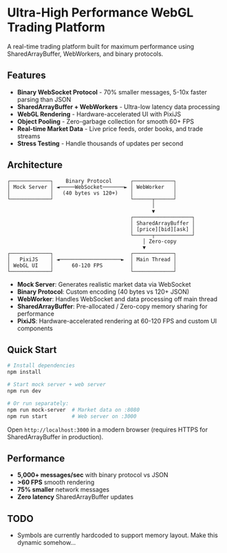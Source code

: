 # Ultra-High Performance WebGL Trading Platform

A real-time trading platform built for maximum performance using SharedArrayBuffer, WebWorkers, and binary protocols.

## Features

- **Binary WebSocket Protocol** - 70% smaller messages, 5-10x faster parsing than JSON
- **SharedArrayBuffer + WebWorkers** - Ultra-low latency data processing 
- **WebGL Rendering** - Hardware-accelerated UI with PixiJS
- **Object Pooling** - Zero-garbage collection for smooth 60+ FPS
- **Real-time Market Data** - Live price feeds, order books, and trade streams
- **Stress Testing** - Handle thousands of updates per second

## Architecture

```
┌─────────────┐    Binary Protocol      ┌─────────────┐
│ Mock Server │ ◄─────WebSocket───────► │ WebWorker   │
│             │   (40 bytes vs 120+)    │             │
└─────────────┘                         └──────┬──────┘
                                               │
                                               ▼
                                        ┌───────────────────┐
                                        │ SharedArrayBuffer │
                                        │ [price][bid][ask] │
                                        └──────┬────────────┘
                                            │ Zero-copy
                                            ▼
┌─────────────┐                         ┌─────────────┐
│   PixiJS    │ ◄────────────────────►  │ Main Thread │
│ WebGL UI    │      60-120 FPS         │             │
└─────────────┘                         └─────────────┘
```

- **Mock Server**: Generates realistic market data via WebSocket
- **Binary Protocol**: Custom encoding (40 bytes vs 120+ JSON)  
- **WebWorker**: Handles WebSocket and data processing off main thread
- **SharedArrayBuffer**: Pre-allocated / Zero-copy memory sharing for performance
- **PixiJS**: Hardware-accelerated rendering at 60-120 FPS and custom UI components

## Quick Start

```bash
# Install dependencies
npm install

# Start mock server + web server
npm run dev

# Or run separately:
npm run mock-server  # Market data on :8080
npm run start        # Web server on :3000
```

Open `http://localhost:3000` in a modern browser (requires HTTPS for SharedArrayBuffer in production).

## Performance

- **5,000+ messages/sec** with binary protocol vs JSON
- **>60 FPS** smooth rendering  
- **75% smaller** network messages
- **Zero latency** SharedArrayBuffer updates

## TODO
- Symbols are currently hardcoded to support memory layout. Make this dynamic somehow...

